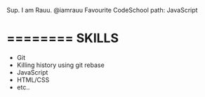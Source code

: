 Sup. I am Rauu. @iamrauu
Favourite CodeSchool path: JavaScript

========
SKILLS
========
* Git
* Killing history using git rebase
* JavaScript
* HTML/CSS
* etc..

